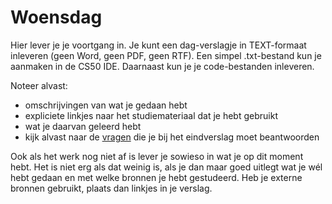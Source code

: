 # Woensdag

Hier lever je je voortgang in. Je kunt een dag-verslagje in TEXT-formaat inleveren (geen Word, geen PDF, geen RTF). Een simpel .txt-bestand kun je aanmaken in de CS50 IDE. Daarnaast kun je je code-bestanden inleveren.

Noteer alvast:

- omschrijvingen van wat je gedaan hebt
- expliciete linkjes naar het studiemateriaal dat je hebt gebruikt
- wat je daarvan geleerd hebt
- kijk alvast naar de [vragen](/intermezzo/eindverslag) die je bij het eindverslag moet beantwoorden

Ook als het werk nog niet af is lever je sowieso in wat je op dit moment hebt. Het is niet erg als dat weinig is, als je dan maar goed uitlegt wat je wél hebt gedaan en met welke bronnen je hebt gestudeerd. Heb je externe bronnen gebruikt, plaats dan linkjes in je verslag.
